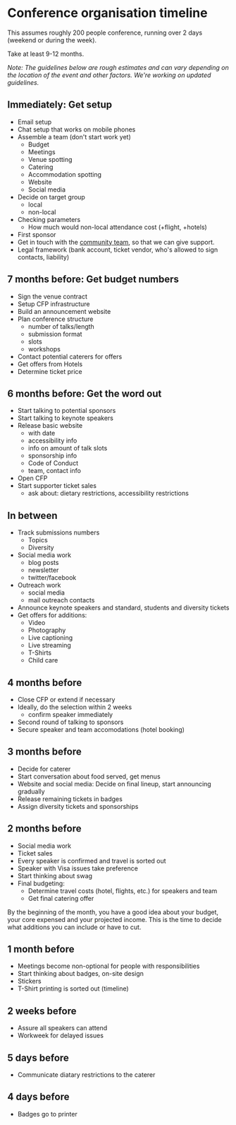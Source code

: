 # Conference organisation timeline

This assumes roughly 200 people conference, running over 2 days (weekend or during the week).

Take at least 9-12 months.

_Note: The guidelines below are rough estimates and can vary depending on the location of the event and other factors. We're working on updated guidelines._

## Immediately: Get setup

* Email setup
* Chat setup that works on mobile phones
* Assemble a team (don't start work yet)
  - Budget
  - Meetings
  - Venue spotting
  - Catering
  - Accommodation spotting
  - Website
  - Social media
* Decide on target group
  - local
  - non-local
* Checking parameters
  - How much would non-local attendance cost (+flight, +hotels)
* First sponsor
* Get in touch with the [community team](mailto:community@rust-lang.org), so that we can give support.
* Legal framework (bank account, ticket vendor, who's allowed to sign contacts, liability)

## 7 months before: Get budget numbers

* Sign the venue contract
* Setup CFP infrastructure
* Build an announcement website
* Plan conference structure
  - number of talks/length
  - submission format
  - slots
  - workshops
* Contact potential caterers for offers
* Get offers from Hotels
* Determine ticket price

## 6 months before: Get the word out

* Start talking to potential sponsors
* Start talking to keynote speakers
* Release basic website
  - with date
  - accessibility info
  - info on amount of talk slots
  - sponsorship info
  - Code of Conduct
  - team, contact info
* Open CFP
* Start supporter ticket sales
  - ask about: dietary restrictions, accessibility restrictions

## In between

* Track submissions numbers
  - Topics
  - Diversity
* Social media work
  - blog posts
  - newsletter
  - twitter/facebook
* Outreach work
  - social media
  - mail outreach contacts
* Announce keynote speakers and standard, students and diversity tickets
* Get offers for additions:
  - Video
  - Photography
  - Live captioning
  - Live streaming
  - T-Shirts
  - Child care

## 4 months before

* Close CFP or extend if necessary
* Ideally, do the selection within 2 weeks
  - confirm speaker immediately
* Second round of talking to sponsors
* Secure speaker and team accomodations (hotel booking)

## 3 months before

* Decide for caterer
* Start conversation about food served, get menus
* Website and social media: Decide on final lineup, start announcing gradually
* Release remaining tickets in badges
* Assign diversity tickets and sponsorships

## 2 months before

* Social media work
* Ticket sales
* Every speaker is confirmed and travel is sorted out
* Speaker with Visa issues take preference
* Start thinking about swag
* Final budgeting:
  - Determine travel costs (hotel, flights, etc.) for speakers and team
  - Get final catering offer

By the beginning of the month, you have a good idea about your budget, your core
expensed and your projected income. This is the time to decide what additions
you can include or have to cut.

## 1 month before

* Meetings become non-optional for people with responsibilities
* Start thinking about badges, on-site design
* Stickers
* T-Shirt printing is sorted out (timeline)

## 2 weeks before

* Assure all speakers can attend
* Workweek for delayed issues

## 5 days before

* Communicate diatary restrictions to the caterer

## 4 days before

* Badges go to printer
